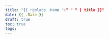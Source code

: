 ```yaml
---
title: "{{ replace .Name "-" " " | title }}"
date: {{ .Date }}
draft: true
toc: true
tags:
---
```


